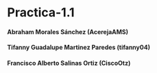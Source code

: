 # Practica-1.1
<h4>Abraham Morales Sánchez                                   (AcerejaAMS)</h4>
<h4>Tifanny Guadalupe Martinez Paredes                        (tifanny04)</h4>
<h4>Francisco Alberto Salinas Ortiz                           (CiscoOtz)</h4>


